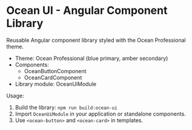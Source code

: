 # Ocean UI - Angular Component Library

Reusable Angular component library styled with the Ocean Professional theme.

- Theme: Ocean Professional (blue primary, amber secondary)
- Components:
  - OceanButtonComponent
  - OceanCardComponent
- Library module: OceanUiModule

Usage:
1. Build the library: `npm run build:ocean-ui`
2. Import `OceanUiModule` in your application or standalone components.
3. Use `<ocean-button>` and `<ocean-card>` in templates.

